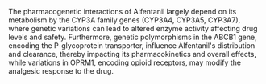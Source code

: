The pharmacogenetic interactions of Alfentanil largely depend on its metabolism by the CYP3A family genes (CYP3A4, CYP3A5, CYP3A7), where genetic variations can lead to altered enzyme activity affecting drug levels and safety. Furthermore, genetic polymorphisms in the ABCB1 gene, encoding the P-glycoprotein transporter, influence Alfentanil's distribution and clearance, thereby impacting its pharmacokinetics and overall effects, while variations in OPRM1, encoding opioid receptors, may modify the analgesic response to the drug.